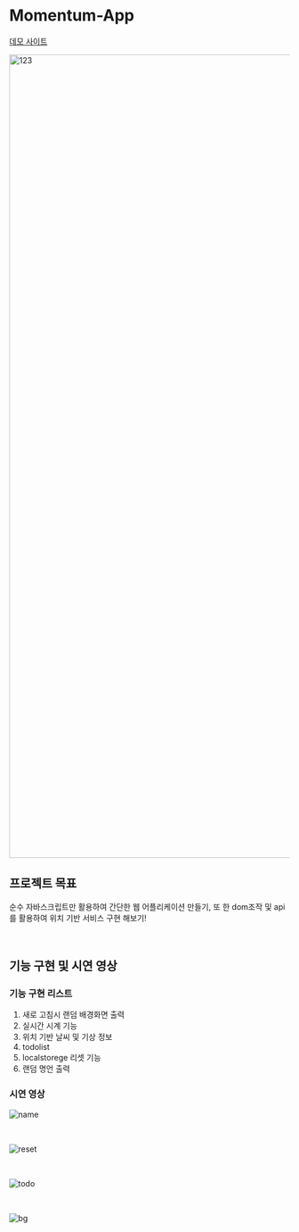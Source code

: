 # Momentum-App

[데모 사이트](https://momentum-app.vercel.app/)

<img width="1440" alt="123" src="https://user-images.githubusercontent.com/75570030/150695227-4ed3e84f-abc9-43cc-a7fe-76a7ec1cb8e8.png">

<br />

## 프로젝트 목표

순수 자바스크립트만 활용하여 간단한 웹 어플리케이션 만들기, 또 한 dom조작 및 api를 활용하여 위치 기반 서비스 구현 해보기!

<br />

## 기능 구현 및 시연 영상

### 기능 구현 리스트

1. 새로 고침시 랜덤 배경화면 출력
2. 실시간 시계 기능
3. 위치 기반 날씨 및 기상 정보
4. todolist 
5. localstorege 리셋 기능
6. 랜덤 명언 출력

### 시연 영상

![name](https://user-images.githubusercontent.com/75570030/150696090-86654ee9-9f65-4e52-9fb6-667fc52dbe7f.gif)

<br />

![reset](https://user-images.githubusercontent.com/75570030/150696091-d6db7ad2-76de-4d0c-bc8a-62ad11c34626.gif)

<br />

![todo](https://user-images.githubusercontent.com/75570030/150696092-7eecdce3-d283-4b3b-be73-e41dfed49e20.gif)

<br />

![bg](https://user-images.githubusercontent.com/75570030/150696129-49b90146-3e45-4b00-91c6-b5ef0182ffd0.gif)